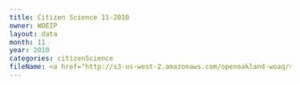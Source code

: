 ```yaml
---
title: Citizen Science 11-2010
owner: WOEIP
layout: data
month: 11
year: 2010
categories: citizenScience
fileName: <a href="http://s3-us-west-2.amazonaws.com/openoakland-woaq/shift_by_month/2010-11.csv">CSV here</a>
---
```

